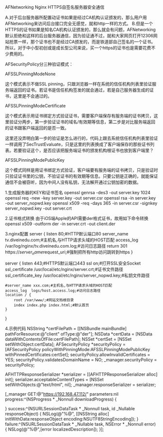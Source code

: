 AFNetworking Nginx HTTPS自签名服务器安全通信


A.对于后台服务器所配置动证书如果是经过CA机构认证颁发的，那么用户用AFNetworking来访问后台接口完全无感觉，就和http一样的方式。
B.但是一个HTTPS的证书如果是知名CA机构认证颁发的，那么就会有问题，AFNetworking默认拒绝和这样的后台服务器通信，因为验证通不过，就和大家网页打开12306网站抢票一样，那个证书也不是经过CA颁发的，而是铁道部自己签名的一个证书。所以，对于中小型初创或是成长型公司来说，买一个https的证书也是需要花费不少费用的。


AFSecurityPolicy分三种验证模式：

AFSSLPinningModeNone

这个模式表示不做SSL pinning，只跟浏览器一样在系统的信任机构列表里验证服务端返回的证书。若证书是信任机构签发的就会通过，若是自己服务器生成的证书，这里是不会通过的。

AFSSLPinningModeCertificate

这个模式表示用证书绑定方式验证证书，需要客户端保存有服务端的证书拷贝，这里验证分两步，第一步验证证书的域名/有效期等信息，第二步是对比服务端返回的证书跟客户端返回的是否一致。

这里还没弄明白第一步的验证是怎么进行的，代码上跟去系统信任机构列表里验证一样调用了SecTrustEvaluate，只是这里的列表换成了客户端保存的那些证书列表。若要验证这个，是否应该把服务端证书的颁发机构根证书也放到客户端里？

AFSSLPinningModePublicKey

这个模式同样是用证书绑定方式验证，客户端要有服务端的证书拷贝，只是验证时只验证证书里的公钥，不验证证书的有效期等信息。只要公钥是正确的，就能保证通信不会被窃听，因为中间人没有私钥，无法解开通过公钥加密的数据。


1.生成服务器的KEY和证书签名
openssl genrsa -des3 -out server.key 1024
openssl req -new -key server.key -out server.csr
openssl rsa -in server.key -out server_nopwd.key
openssl x509 -req -days 365 -in server.csr -signkey server_nopwd.key -out server.crt

2.证书格式转换 由于iOS端Apple的API需要der格式证书，故用如下命令转换
openssl x509 -outform der -in server.crt -out client.der

3.nginx配置
server {
    listen 80;#HTTP默认端口80
    server_name tv.diveinedu.com;#主机名,与HTTP请求头域的HOST匹配
    access_log  /var/log/nginx/tv.diveinedu.com.log;#访问日志路径
    return 301 https://$server_name$request_uri;#强制把所有http访问跳转到https
}

server {
    listen 443;#HTTPS默认端口443
    ssl on;#打开SSL安全Socket
    ssl_certificate      /usr/local/etc/nginx/server.crt;#证书文件路径
    ssl_certificate_key  /usr/local/etc/nginx/server_nopwd.key;#私钥文件路径

    #server_name xxx.com;#主机名,与HTTP请求头域的HOST匹配
    access_log  logs/host.access.log;#访问日志路径
    location / {
        root /var/www/;#网站文档根目录
        index index.php index.html;#默认首页
    }
}

4.示例代码
NSString *certFilePath = [[NSBundle mainBundle] pathForResource:@"client" ofType:@"der"];
NSData *certData = [NSData dataWithContentsOfFile:certFilePath];
NSSet *certSet = [NSSet setWithObject:certData];
AFSecurityPolicy *securityPolicy = [AFSecurityPolicy policyWithPinningMode:AFSSLPinningModePublicKey withPinnedCertificates:certSet];
securityPolicy.allowInvalidCertificates = YES;
securityPolicy.validatesDomainName = NO;
_manager.securityPolicy = securityPolicy;

AFHTTPResponseSerializer *serializer = [[AFHTTPResponseSerializer alloc] init];
serializer.acceptableContentTypes = [NSSet setWithObjects:@"text/html", nil];
_manager.responseSerializer = serializer;

[_manager GET:@"https://192.168.47.112/" parameters:nil progress:^(NSProgress * _Nonnull downloadProgress) {
    
} success:^(NSURLSessionDataTask * _Nonnull task, id  _Nullable responseObject) {
    NSLog(@"%@", [[NSString alloc] initWithData:responseObject encoding:NSUTF8StringEncoding]);
} failure:^(NSURLSessionDataTask * _Nullable task, NSError * _Nonnull error) {
    NSLog(@"%@",[error localizedDescription]);
}];

